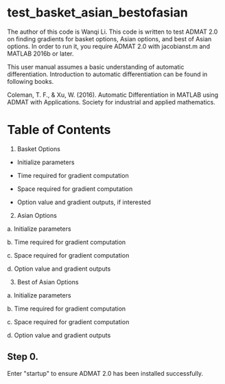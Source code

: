 # test_basket_asian_bestofasian

The author of this code is Wanqi Li. This code is written to test ADMAT 2.0 on finding gradients for basket options, Asian options, and best of Asian options. In order to run it, you require ADMAT 2.0 with jacobianst.m and MATLAB 2016b or later.

This user manual assumes a basic understanding of automatic differentiation. Introduction to automatic differentiation can be found in following books.

Coleman, T. F., & Xu, W. (2016). Automatic Differentiation in MATLAB using ADMAT with Applications. Society for industrial and applied mathematics.

# Table of Contents

1. Basket Options

  * Initialize parameters
  
  * Time required for gradient computation
  
  * Space required for gradient computation
  
  * Option value and gradient outputs, if interested
  
2. Asian Options

  a. Initialize parameters
  
  b. Time required for gradient computation
  
  c. Space required for gradient computation
  
  d. Option value and gradient outputs

3. Best of Asian Options

  a. Initialize parameters
  
  b. Time required for gradient computation
  
  c. Space required for gradient computation
  
  d. Option value and gradient outputs
  
## Step 0. 

Enter "startup" to ensure ADMAT 2.0 has been installed successfully.

